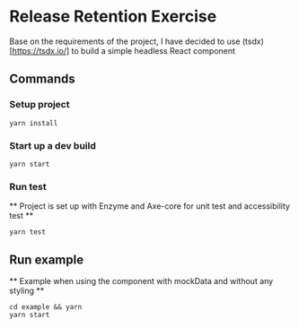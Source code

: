 
# Release Retention Exercise

Base on the requirements of the project, I have decided to use (tsdx)[https://tsdx.io/] to build a simple headless React component


## Commands

### Setup project
```
yarn install
```
### Start up a dev build

```
yarn start
```

### Run test
** Project is set up with Enzyme and Axe-core for unit test and accessibility test ** 
```
yarn test
```

## Run example
** Example when using the component with mockData and without any styling ** 
```
cd example && yarn
yarn start
```